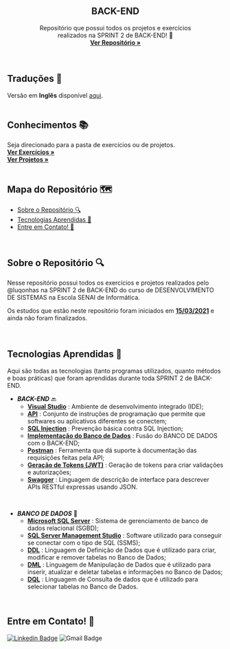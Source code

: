   <h2 align="center">BACK-END</h2>

  <p align="center">
    Repositório que possui todos os projetos e exercícios <br>realizados na SPRINT 2 de BACK-END! 🎲
    <br />
    <a href="https://github.com/luqonhas/SENAI_SEMESTER2_SPRINT2"><strong> Ver Repositório
    »</strong></a>
    <br />
    <br />
    <br />
  </p>
</p>

## Traduções 👅
Versão em **Inglês** disponível [aqui](https://github.com/luqonhas/SENAI_SEMESTER2_SPRINT2/blob/master/README.md).
<br>
<br>

## Conhecimentos 📚
Seja direcionado para a pasta de exercícios ou de projetos.
<br />
<a href="https://github.com/luqonhas/SENAI_SEMESTER2_SPRINT2/tree/main/EXERCISES"><strong> Ver Exercícios
»</strong></a>
<br />
<a href="https://github.com/luqonhas/SENAI_SEMESTER2_SPRINT2/tree/main/PROJECTS"><strong> Ver Projetos
»</strong></a>
<br>
<br>

## Mapa do Repositório 🗺️

* [Sobre o Repositório 🔍](#about)
* [Tecnologias Aprendidas 🤖](#tec)
* [Entre em Contato! 🎉](#contact)
<br>
<div id='about'/>

## Sobre o Repositório 🔍
Nesse repositório possui todos os exercícios e projetos realizados pelo @luqonhas na SPRINT 2 de BACK-END do curso de DESENVOLVIMENTO DE SISTEMAS na Escola SENAI de Informática.

Os estudos que estão neste repositório foram iniciados em <ins>**15/03/2021**</ins> e ainda não foram finalizados.
<br>
<br>
<br>

<div id = "tec"/>

## Tecnologias Aprendidas 🤖
Aqui são todas as tecnologias (tanto programas utilizados, quanto métodos e boas práticas) que foram aprendidas durante toda SPRINT 2 de BACK-END.

* _**BACK-END**_ 🔙
  * **<ins>Visual Studio**</ins> : Ambiente de desenvolvimento integrado (IDE);
  * **<ins>API**</ins> : Conjunto de instruções de programação que permite que softwares ou aplicativos diferentes se conectem;
  * **<ins>SQL Injection**</ins> : Prevenção básica contra SQL Injection;
  * **<ins>Implementação do Banco de Dados**</ins> : Fusão do BANCO DE DADOS com o BACK-END;
  * **<ins>Postman**</ins> : Ferramenta que dá suporte à documentação das requisições feitas pela API;
  * **<ins>Geração de Tokens (JWT)**</ins> : Geração de tokens para criar validações e autorizações;
  * **<ins>Swagger**</ins> : Linguagem de descrição de interface para descrever APIs RESTful expressas usando JSON.
<br>

* _**BANCO DE DADOS**_ 🎲
  * **<ins>Microsoft SQL Server**</ins> : Sistema de gerenciamento de banco de dados relacional (SGBD);
  * **<ins>SQL Server Management Studio**</ins> : Software utilizado para conseguir se conectar com o tipo de SQL (SSMS);
  * **<ins>DDL**</ins> : Linguagem de Definição de Dados que é utilizado para criar, modificar e remover tabelas no Banco de Dados;
  * **<ins>DML**</ins> : Linguagem de Manipulação de Dados que é utilizado para inserir, atualizar e deletar tabelas e informações no Banco de Dados;
  * **<ins>DQL**</ins> : Linguagem de Consulta de dados que é utilizado para selecionar tabelas no Banco de Dados.
<br>
<div id="contact"/>

## Entre em Contato! 🎉
[![Linkedin Badge](https://img.shields.io/badge/-Lucas%20Apolinário-%231572B6?style=flat-square&logo=Linkedin&logoColor=white&link=https://www.linkedin.com/in/luqonhas/)](https://www.linkedin.com/in/luqonhas/)
![Gmail Badge](https://img.shields.io/badge/-apolinariodev@gmail.com-CC2927?style=flat-square&logo=Gmail&logoColor=white)
